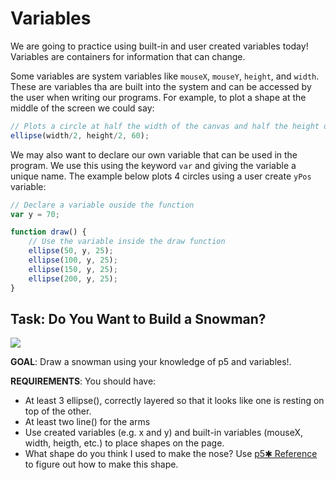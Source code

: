 # Variables  

We are going to practice using built-in and user created variables today! Variables are containers for information that can change.

Some variables are system variables like `mouseX`, `mouseY`, `height`, and `width`. These are variables tha are built into the system and can be accessed by the user when writing our programs. For example, to plot a shape at the middle of the screen we could say:

```javascript
// Plots a circle at half the width of the canvas and half the height of the canvas. This corresponds to the center of the canvas.
ellipse(width/2, height/2, 60);
```

We may also want to declare our own variable that can be used in the program. We use this using the keyword `var` and giving the variable a unique name. The example below plots 4 circles using a user create `yPos` variable:

```javascript
// Declare a variable ouside the function
var y = 70;

function draw() {
	// Use the variable inside the draw function
	ellipse(50, y, 25);
	ellipse(100, y, 25);
	ellipse(150, y, 25);
	ellipse(200, y, 25);
}
```

## Task: Do You Want to Build a Snowman?

![](https://media.giphy.com/media/WFJAqzg0hZ6dq/giphy.gif)

**GOAL**: Draw a snowman using your knowledge of p5 and variables!.

**REQUIREMENTS**: You should have:
- At least 3 ellipse(), correctly layered so that it looks like one is resting on top of the other.
- At least two line() for the arms
- Use created variables (e.g. x and y) and built-in variables (mouseX, width, heigth, etc.) to place shapes on the page. 
- What shape do you think I used to make the nose? Use [p5✱ Reference](https://p5js.org/reference/) to figure out how to make this shape.
